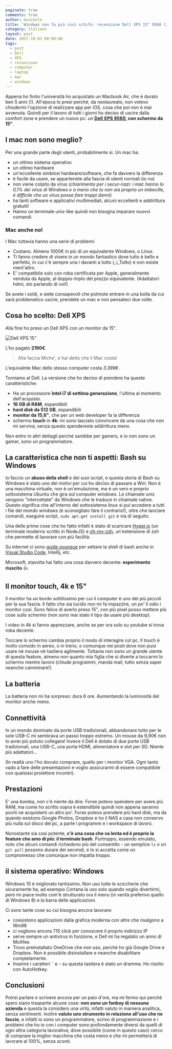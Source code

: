 ```yaml
---
paginate: true
comments: true
author: musikele
title: 'Windows non fa più così schifo: recensione Dell XPS 15" 9560 (2017)'
category: Italiano
layout: post
date: 2017-10-03 00:00:00
tags:
  - post
  - Dell
  - XPS
  - recensione
  - computer 
  - laptop
  - mac
  - windows
---
```


Appena ho finito l'università ho acquistato un Macbook Air, che è durato ben 5 anni (!). All'epoca lo presi perchè, da neolaureato, non volevo chiudermi l'opzione di realizzare app per iOS, cosa che poi non è mai avvenuta. Quindi per il  lavoro di tutti i giorni ho deciso di uscire dalla comfort zone e prendere un nuovo pc: un **[Dell XPS 9560](http://www.dell.com/it/p/xps-15-9560-laptop/pd?oc=cnx95604&model_id=xps-15-9560-laptop), con schermo da 15"**. 

## I mac non sono meglio? 
Per una grande parte degli utenti, probabilmente si. Un mac ha: 
- un ottimo sistema operativo
- un ottimo hardware
- un'eccellente simbiosi hardware/software, che fa davvero la differenza 
- è facile da usare, se appartenete alla fascia di utenti normali (io no)
- non viene colpito da virus (_chiarimento per i secur-nazi: i mac hanno lo 0,1% dei virus di Windows e a meno che tu non sia proprio un imbecille, è difficile che un virus possa fare troppi danni_)
- ha tanti software e applicativi multimediali, alcuni eccellenti e addirittura gratuiti! 
- Hanno un terminale unix-like quindi non bisogna imparare nuovvi comandi. 

### Mac anche no! 
I Mac tuttavia hanno una serie di problemi: 
- Costano. Almeno 1000€ in più di un equivalente Windows, o Linux. 
- Ti fanno credere di vivere in un mondo fantastico dove tutto è bello e perfetto, in cui c'è sempre una _i_ davanti a tutto (_i_Tutto) e non esiste nient'altro. 
- E' compatibile solo con roba certificata per Apple, generalmente venduta da Apple, al doppio-triplo del prezzo equivalente. (Adattatori hdmi, sto parlando di voi!)

Se avete i soldi, e siete consapevoli che potreste entrare in una bolla da cui sarà problematico uscire, prendete un mac e non pensateci due volte. 

## Cosa ho scelto: Dell XPS
Alla fine ho preso un Dell XPS con un monitor da 15". 

![Dell XPS 15"]({{site.baseurl}}/images/dell-xps-15-2017-nw-g01.jpg)

L'ho pagato **2190€**. 

> Alla faccia Miche', e hai detto che il Mac costa! 

L'equivalnte Mac dello stesso computer costa _3.399€_. 

Torniamo al Dell. La versione che ho deciso di prendere ha queste caratteristiche: 
- Ha un processore **Intel i7 di settima generazione**, l'ultima al momento dell'acquisto. 
- **16 GB di RAM**, espandibili 
- **hard disk da 512 GB**, espandibili 
- **monitor da 15,6"**, che per un web developer fa la differenza
- schermo **touch** in **4k**: mi sono lasciato convincere da una cosa che non mi serviva; senza questo spendereste addirittura meno. 

Non entro in altri dettagli perché sarebbe per gamers, e io non sono un gamer, sono un programmatore. 

## La caratteristica che non ti aspetti: Bash su Windows 

Io faccio un **abuso della shell** e dei suoi script, e questa storia di Bash su Windows è stato uno dei motivi per cui ho deciso di passare a Win: Non è una macchina virtuale, non è un'emulazione, ma è un vero e proprio sottosistema Ubuntu che gira sul computer windows. Le chiamate unix vengono "intercettate" da Windows che le traduce in chiamate native. Questo significa che all'interno del sottosistema linux si pul accedere a tutti i file del mondo windows (è sconsigliato fare il contrario!), oltre che lanciare comandi, eseguire script, `sudo apt-get install git` e via di seguito. 

Una delle prime cose che ho fatto infatti è stato di scaricare [Hyper.js](https://hyper.is/) (un terminale moderno scritto in NodeJS) e [oh-my-zsh](https://michelenasti.com/2017/05/30/cinque-tool-per-migliorare-la-vostra-developer-experience.html), un'estensione di zsh che permette di lavorare con più facilità. 

Su internet ci sono [guide ovunque](https://msdn.microsoft.com/it-it/commandline/wsl/install_guide) per settare la shell di bash anche in [Visual Studio Code](https://code.visualstudio.com/docs/editor/integrated-terminal), Intellij, etc. 

Microsoft, stavolta hai fatto una cosa davvero decente: **esperimento riuscito** 👍

## Il monitor touch, 4k e 15" 

Il monitor ha un bordo sottilissimo per cui il computer è uno dei più piccoli per la sua fascia. Il fatto che sia lucido non mi fa impazzire, un po' li odio i monitor così.  Sono felice di averlo preso 15", con più pixel posso mettere più cose sullo schermo (non sono mai stato il tipo da usare più desktop). 

I video in 4k si fanno apprezzare, anche se per ora solo su youtube si trova roba decente. 

Toccare lo schermo cambia proprio il modo di interagire col pc. Il touch è molto comodo in aereo, o in treno, o comunque nei posti dove non puoi usare nè mouse nè tastiera agilmente. Tuttavia non sono un grande utente di questa feature, almeno non quanto mia figlia che si diverte a toccarmi lo schermo mentre lavoro (chiude programmi, manda mail, tutto senza saper neanche camminare!).

## La batteria 

La batteria non mi ha sorpreso: dura 6 ore. Aumentando la luminosità del monitor anche meno.

## Connettività 

In un mondo dominato da porte USB tradizionali, abbandonare tutto per le sole USB-C mi sembrava un passo troppo estremo. Un mouse da 9,90€ non lo avrei più potuto collegare! Invece il Dell è dotato di due porte USB tradizionali, una USB-C, una porta HDMI, alimentatore e slot per SD. Niente più adattatori... 

(In realtà uno l'ho dovuto comprare, quello per i monitor VGA. Ogni tanto vado a fare delle presentazioni e voglio assicurarmi di essere compatibile con qualsiasi proiettore incontri).

## Prestazioni 

E' una bomba, non c'è niente da dire. Forse potevo spendere per avere più RAM, ma come ho scritto sopra è estendibile quindi non appena saranno pochi ne acquisterò un altro po'. Forse potevo prendere più hard disk, ma da quando esistono Google Photos, Dropbox e ho il NAS a casa non conservo più nulla sul disco del pc, a parte i programmi e i workspace di lavoro. 

Nonostante sia così potente, **c'è una cosa che va lenta ed è proprio la feature che amo di più: il terminale bash**. Purtroppo, essendo emulato, noto che alcuni comandi richiedono più del consentito - un semplice `ls` o un `git pull` possono durare dei secondi, e lo si accetta come un compromesso che comunque non impatta troppo. 

## il sistema operativo: Windows 

Windows 10 è migliorato tantissimo. Non uso tutte le sciccherie che sicuramente ha, ad esempio Cortana la uso solo quando voglio divertirmi, però mi piace molto com'è strutturato ora il menu (in verità preferivo quello di Windows 8) e la barra delle applicazioni. 

Ci sono tante cose su cui bisogna ancora lavorare: 
- coesistono applicazioni dalla grafica moderna con altre che risalgono a Win98 
- ci vogliono ancora 715 click per conoscere il proprio indirizzo IP
- serve sempre un antivirus in funzione, e Dell mi ha regalato un anno di McAfee. 
- Trovo preinstallato OneDrive che non uso, perchè ho già Google Drive e Dropbox. Non è possibile disinstallare e neanche disabilitare completamente. 
- Inserire i caratteri `` ` `` e `~` su questa tastiera è stato un dramma. Ho risolto con AutoHotkey.

## Conclusioni 

Potrei parlare e scrivere ancora per un paio d'ore, ma mi fermo qui perchè spero siano trasparite alcune cose: **non sono un fanboy di nessuna azienda** e questa la considero una virtù, infatti valuto in maniera analitica, senza sentimenti. Inoltre **valuto uno strumento in relazione all'uso che ne faccio**, e infatti io sono un programmatore, scrivo di programmazione e i problemi che ho io con i computer sono profondamente diversi da quelli di ogni altra categoria lavorativa; dove possibile (come in questo caso) cerco di comprare la miglior macchina che costa meno e che mi permetterà di lavorare al 100%, senza sconti. 